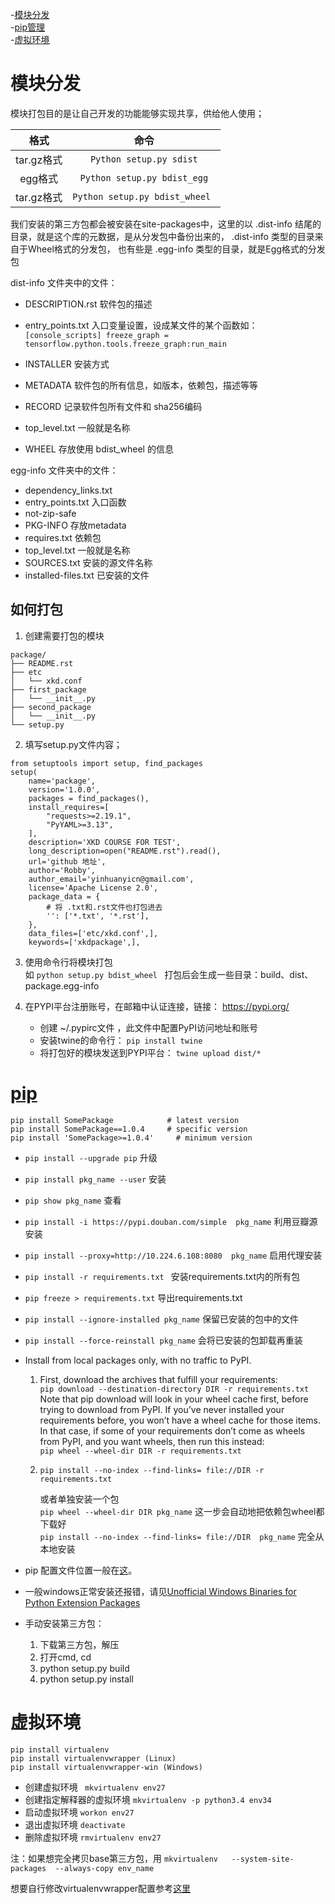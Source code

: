 -[模块分发](#模块分发)  
-[pip管理](#pip)  
-[虚拟环境](#虚拟环境)  

# 模块分发
模块打包目的是让自己开发的功能能够实现共享，供给他人使用；

|格式|命令|
|:---:|:---:|
|tar.gz格式|`Python setup.py sdist`|
|egg格式 |`Python setup.py bdist_egg` |
|tar.gz格式|`Python setup.py bdist_wheel `|

我们安装的第三方包都会被安装在site-packages中，这里的以 .dist-info  结尾的目录，就是这个库的元数据，是从分发包中备份出来的， 
.dist-info  类型的目录来自于Wheel格式的分发包， 也有些是 .egg-info  类型的目录，就是Egg格式的分发包

dist-info 文件夹中的文件：
* DESCRIPTION.rst   软件包的描述
* entry_points.txt  入口变量设置，设成某文件的某个函数如：  
        ```
        [console_scripts]
        freeze_graph = tensorflow.python.tools.freeze_graph:run_main
        ```

* INSTALLER	安装方式
* METADATA	软件包的所有信息，如版本，依赖包，描述等等
* RECORD		记录软件包所有文件和 sha256编码
* top_level.txt	一般就是名称
* WHEEL		存放使用 bdist_wheel 的信息


egg-info 文件夹中的文件：
* dependency_links.txt  
* entry_points.txt   入口函数
* not-zip-safe  
* PKG-INFO      存放metadata
* requires.txt  依赖包
* top_level.txt  一般就是名称
* SOURCES.txt   安装的源文件名称
* installed-files.txt 已安装的文件

## 如何打包
1. 创建需要打包的模块
```
package/
├── README.rst
├── etc
│   └── xkd.conf
├── first_package
│   └── __init__.py
├── second_package
│   └── __init__.py
└── setup.py
```
2. 填写setup.py文件内容；
```
from setuptools import setup, find_packages
setup(
    name='package',
    version='1.0.0',
    packages = find_packages(),
    install_requires=[
        "requests>=2.19.1",
        "PyYAML>=3.13",
    ],
    description='XKD COURSE FOR TEST',
    long_description=open("README.rst").read(),
    url='github 地址',
    author='Robby',
    author_email='yinhuanyicn@gmail.com',
    license='Apache License 2.0',
    package_data = {
        # 将 .txt和.rst文件也打包进去
        '': ['*.txt', '*.rst'],
    },
    data_files=['etc/xkd.conf',],
    keywords=['xkdpackage',],
```
3. 使用命令行将模块打包  
如 `python setup.py bdist_wheel `
打包后会生成一些目录：build、dist、package.egg-info

4. 在PYPI平台注册账号，在邮箱中认证连接，链接： https://pypi.org/
    - 创建 ~/.pypirc文件 ，此文件中配置PyPI访问地址和账号
    - 安装twine的命令行：  `pip install twine` 
    - 将打包好的模块发送到PYPI平台：  `twine upload dist/*` 
    
# [pip](https://pip.pypa.io/en/stable/)
```
pip install SomePackage            # latest version  
pip install SomePackage==1.0.4     # specific version 
pip install 'SomePackage>=1.0.4'     # minimum version
   ```
* `pip install --upgrade pip`  升级
* `pip install pkg_name --user` 安装
* `pip show pkg_name` 查看
* `pip install -i https://pypi.douban.com/simple  pkg_name` 利用豆瓣源安装
* `pip install --proxy=http://10.224.6.108:8080  pkg_name`  启用代理安装
* `pip install -r requirements.txt ` 安装requirements.txt内的所有包
* `pip freeze > requirements.txt`  导出requirements.txt
* `pip install --ignore-installed pkg_name` 保留已安装的包中的文件
* `pip install --force-reinstall pkg_name` 会将已安装的包卸载再重装
* Install from local packages only, with no traffic to PyPI.  
    1. First, download the archives that fulfill your requirements:  
      `pip download --destination-directory DIR -r requirements.txt`  
      Note that pip download will look in your wheel cache first, before trying to download from PyPI.
       If you’ve never installed your requirements before, 
       you won’t have a wheel cache for those items. 
       In that case, if some of your requirements don’t come as wheels from PyPI,
        and you want wheels, then run this instead:  
       `pip wheel --wheel-dir DIR -r requirements.txt` 
    2. `pip install --no-index --find-links= file://DIR -r requirements.txt`   
        
        或者单独安装一个包  
        `pip wheel --wheel-dir DIR pkg_name`  这一步会自动地把依赖包wheel都下载好   
        `pip install --no-index --find-links= file://DIR  pkg_name` 完全从本地安装
   
* pip 配置文件位置一般在[这](https://pip.pypa.io/en/stable/user_guide/#config-file)。
* 一般windows正常安装还报错，请见[Unofficial Windows Binaries for Python Extension Packages](https://www.lfd.uci.edu/~gohlke/pythonlibs/)  

* 手动安装第三方包：
    1. 下载第三方包，解压
    2. 打开cmd, cd
    3. python setup.py build
    4. python setup.py install

# 虚拟环境
```
pip install virtualenv
pip install virtualenvwrapper (Linux)
pip install virtualenvwrapper-win (Windows)
```
* 创建虚拟环境
` mkvirtualenv env27`
* 创建指定解释器的虚拟环境
`mkvirtualenv -p python3.4 env34`
* 启动虚拟环境
`workon env27`
* 退出虚拟环境
`deactivate`
* 删除虚拟环境
`rmvirtualenv env27`

注：如果想完全拷贝base第三方包，用 `mkvirtualenv   --system-site-packages  --always-copy env_name`

想要自行修改virtualenvwrapper配置参考[这里](https://www.cnblogs.com/codechangemyworld/p/5277032.html)